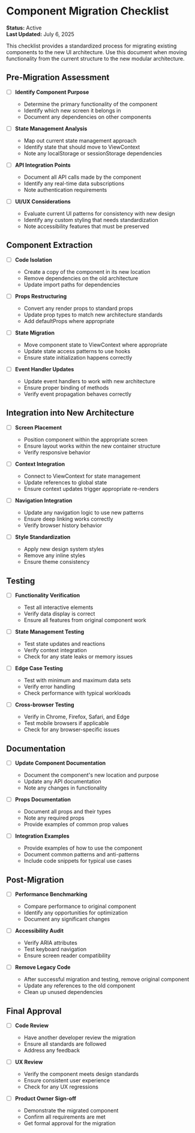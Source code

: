 # Component Migration Checklist

**Status:** Active  
**Last Updated:** July 6, 2025

This checklist provides a standardized process for migrating existing components to the new UI architecture. Use this document when moving functionality from the current structure to the new modular architecture.

## Pre-Migration Assessment

- [ ] **Identify Component Purpose**
  - Determine the primary functionality of the component
  - Identify which new screen it belongs in
  - Document any dependencies on other components

- [ ] **State Management Analysis**
  - Map out current state management approach
  - Identify state that should move to ViewContext
  - Note any localStorage or sessionStorage dependencies

- [ ] **API Integration Points**
  - Document all API calls made by the component
  - Identify any real-time data subscriptions
  - Note authentication requirements

- [ ] **UI/UX Considerations**
  - Evaluate current UI patterns for consistency with new design
  - Identify any custom styling that needs standardization
  - Note accessibility features that must be preserved

## Component Extraction

- [ ] **Code Isolation**
  - Create a copy of the component in its new location
  - Remove dependencies on the old architecture
  - Update import paths for dependencies

- [ ] **Props Restructuring**
  - Convert any render props to standard props
  - Update prop types to match new architecture standards
  - Add defaultProps where appropriate

- [ ] **State Migration**
  - Move component state to ViewContext where appropriate
  - Update state access patterns to use hooks
  - Ensure state initialization happens correctly

- [ ] **Event Handler Updates**
  - Update event handlers to work with new architecture
  - Ensure proper binding of methods
  - Verify event propagation behaves correctly

## Integration into New Architecture

- [ ] **Screen Placement**
  - Position component within the appropriate screen
  - Ensure layout works within the new container structure
  - Verify responsive behavior

- [ ] **Context Integration**
  - Connect to ViewContext for state management
  - Update references to global state
  - Ensure context updates trigger appropriate re-renders

- [ ] **Navigation Integration**
  - Update any navigation logic to use new patterns
  - Ensure deep linking works correctly
  - Verify browser history behavior

- [ ] **Style Standardization**
  - Apply new design system styles
  - Remove any inline styles
  - Ensure theme consistency

## Testing

- [ ] **Functionality Verification**
  - Test all interactive elements
  - Verify data display is correct
  - Ensure all features from original component work

- [ ] **State Management Testing**
  - Test state updates and reactions
  - Verify context integration
  - Check for any state leaks or memory issues

- [ ] **Edge Case Testing**
  - Test with minimum and maximum data sets
  - Verify error handling
  - Check performance with typical workloads

- [ ] **Cross-browser Testing**
  - Verify in Chrome, Firefox, Safari, and Edge
  - Test mobile browsers if applicable
  - Check for any browser-specific issues

## Documentation

- [ ] **Update Component Documentation**
  - Document the component's new location and purpose
  - Update any API documentation
  - Note any changes in functionality

- [ ] **Props Documentation**
  - Document all props and their types
  - Note any required props
  - Provide examples of common prop values

- [ ] **Integration Examples**
  - Provide examples of how to use the component
  - Document common patterns and anti-patterns
  - Include code snippets for typical use cases

## Post-Migration

- [ ] **Performance Benchmarking**
  - Compare performance to original component
  - Identify any opportunities for optimization
  - Document any significant changes

- [ ] **Accessibility Audit**
  - Verify ARIA attributes
  - Test keyboard navigation
  - Ensure screen reader compatibility

- [ ] **Remove Legacy Code**
  - After successful migration and testing, remove original component
  - Update any references to the old component
  - Clean up unused dependencies

## Final Approval

- [ ] **Code Review**
  - Have another developer review the migration
  - Ensure all standards are followed
  - Address any feedback

- [ ] **UX Review**
  - Verify the component meets design standards
  - Ensure consistent user experience
  - Check for any UX regressions

- [ ] **Product Owner Sign-off**
  - Demonstrate the migrated component
  - Confirm all requirements are met
  - Get formal approval for the migration
